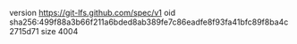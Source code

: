 version https://git-lfs.github.com/spec/v1
oid sha256:499f88a3b66f211a6bded8ab389fe7c86eadfe8f93fa41bfc89f8ba4c2715d71
size 4004

